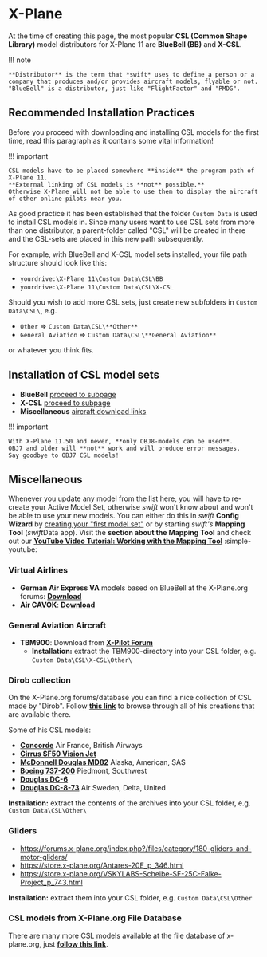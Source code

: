 <!--
    SPDX-FileCopyrightText: Copyright (C) swift Project Community / Contributors
    SPDX-License-Identifier: GFDL-1.3-only
-->

# X-Plane

At the time of creating this page, the most popular **CSL (Common Shape Library)** model distributors for X-Plane 11 are **BlueBell (BB)**  and  **X-CSL**.

!!! note

    **Distributor** is the term that *swift* uses to define a person or a company that produces and/or provides aircraft models, flyable or not.
    "BlueBell" is a distributor, just like "FlightFactor" and "PMDG".

## Recommended Installation Practices
Before you proceed with downloading and installing CSL models for the first time, read this paragraph as it contains some vital information!

!!! important

    CSL models have to be placed somewhere **inside** the program path of X-Plane 11.
    **External linking of CSL models is **not** possible.**
    Otherwise X-Plane will not be able to use them to display the aircraft of other online-pilots near you.

As good practice it has been established that the folder ``Custom Data`` is used to install CSL models in.
Since many users want to use CSL sets from more than one distributor, a parent-folder called "CSL" will be created in there and the CSL-sets are placed in this new path subsequently.

For example, with BlueBell and X-CSL model sets installed, your file path structure should look like this:

* ``yourdrive:\X-Plane 11\Custom Data\CSL\BB``
* ``yourdrive:\X-Plane 11\Custom Data\CSL\X-CSL``

Should you wish to add more CSL sets, just create new subfolders in ``Custom Data\CSL\``, e.g.

* ``Other`` => ``Custom Data\CSL\**Other**``
* ``General Aviation`` => ``Custom Data\CSL\**General Aviation**``

or whatever you think fits.


## Installation of CSL model sets
* **BlueBell** [proceed to subpage](./bluebell.md)
* **X-CSL** [proceed to subpage](./xcsl.md)
* **Miscellaneous** [aircraft download links](./index.md#miscellaneous)

!!! important

    With X-Plane 11.50 and newer, **only OBJ8-models can be used**.
    OBJ7 and older will **not** work and will produce error messages.
    Say goodbye to OBJ7 CSL models!

## Miscellaneous
Whenever you update any model from the list here, you will have to re-create your Active Model Set, otherwise *swift* won't know about and won't be able to use your new models.
You can either do this in *swift* **Config Wizard** by [creating your "first model set"](./../../install/configure_xp.md#first-model-set-wizard) or by starting *swift's* **Mapping Tool** (*swift*Data app).
Visit the **section about the Mapping Tool** and check out our **[YouTube Video Tutorial: Working with the Mapping Tool](https://youtu.be/hqOsjmV7wus)** :simple-youtube:

### Virtual Airlines
* **German Air Express VA** models based on BlueBell at the X-Plane.org forums: **[Download](https://forums.x-plane.org/index.php?/files/file/66237-gae-german-air-express-va-csl-obj8-models/)**
* **Air CAVOK**: **[Download](https://we.tl/t-ivahBw1HUK)**

### General Aviation Aircraft

* **TBM900**: Download from **[X-Pilot Forum](https://forums.x-pilot.com/forums/topic/14703-tbm-900-csl-for-pilotedge-and-other-networks/)**
    * **Installation:** extract the TBM900-directory into your CSL folder, e.g. ``Custom Data\CSL\X-CSL\Other\``

### Dirob collection

On the X-Plane.org forums/database you can find a nice collection of CSL made by "Dirob".
Follow **[this link](https://forums.x-plane.org/index.php?/profile/294720-dirob/content/&type=downloads_file)** to browse through all of his creations that are available there.

Some of his CSL models:

* **[Concorde](https://forums.x-plane.org/index.php?/files/file/43054-concorde-obj8-csl/)** Air France, British Airways
* **[Cirrus SF50 Vision Jet](https://forums.x-plane.org/index.php?/files/file/41814-cirrus-sf-50-obj8-csl/)**
* **[McDonnell Douglas MD82](https://forums.x-plane.org/index.php?/files/file/42594-md82-obj8-csl/)** Alaska, American, SAS
* **[Boeing 737-200](https://forums.x-plane.org/index.php?/files/file/42963-b732-obj8-csl/)** Piedmont, Southwest
* **[Douglas DC-6](https://forums.x-plane.org/index.php?/files/file/41420-dc6-obj8-csl/)**
* **[Douglas DC-8-73](https://forums.x-plane.org/index.php?/files/file/44353-dc8-obj8-csl/)** Air Sweden, Delta, United

**Installation:** extract the contents of the archives into your CSL folder, e.g. ``Custom Data\CSL\Other\``

### Gliders

* <https://forums.x-plane.org/index.php?/files/category/180-gliders-and-motor-gliders/>
* <https://store.x-plane.org/Antares-20E_p_346.html>
* <https://store.x-plane.org/VSKYLABS-Scheibe-SF-25C-Falke-Project_p_743.html>

**Installation:** extract them into your CSL folder, e.g. ``Custom Data\CSL\Other``

### CSL models from X-Plane.org File Database
There are many more CSL models available at the file database of x-plane.org, just **[follow this link](https://forums.x-plane.org/index.php?/files/category/12-xsb-csl-kits/)**.
